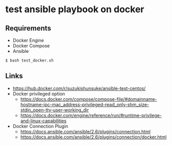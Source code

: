 # test ansible playbook on docker

## Requirements

* Docker Engine
* Docker Compose
* Ansible

```
$ bash test_docker.sh
```

## Links

* https://hub.docker.com/r/suzukishunsuke/ansible-test-centos/
* Docker privileged option
  * https://docs.docker.com/compose/compose-file/#domainname-hostname-ipc-mac_address-privileged-read_only-shm_size-stdin_open-tty-user-working_dir
  * https://docs.docker.com/engine/reference/run/#runtime-privilege-and-linux-capabilities
* Docker Connection Plugin
  * https://docs.ansible.com/ansible/2.6/plugins/connection.html
  * https://docs.ansible.com/ansible/2.6/plugins/connection/docker.html
